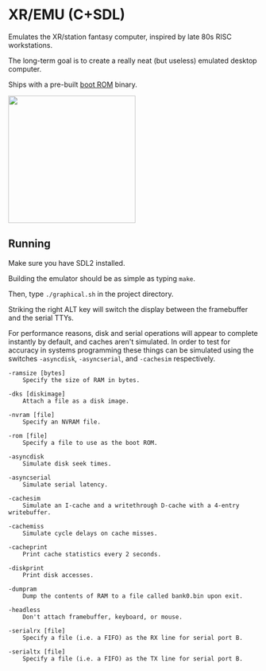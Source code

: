 # XR/EMU (C+SDL)

Emulates the XR/station fantasy computer, inspired by late 80s RISC workstations.

The long-term goal is to create a really neat (but useless) emulated desktop computer.

Ships with a pre-built [boot ROM](https://github.com/limnarch/a3x) binary.

<img src="https://raw.githubusercontent.com/xrarch/xremu/master/17032.png" width="256">

## Running

Make sure you have SDL2 installed.

Building the emulator should be as simple as typing `make`.

Then, type `./graphical.sh` in the project directory.

Striking the right ALT key will switch the display between the framebuffer and the serial TTYs.

For performance reasons, disk and serial operations will appear to complete instantly by default,
and caches aren't simulated. In order to test for accuracy in systems programming these things can
be simulated using the switches `-asyncdisk`, `-asyncserial`, and `-cachesim` respectively.

    -ramsize [bytes]
	    Specify the size of RAM in bytes.

    -dks [diskimage]
	    Attach a file as a disk image.

    -nvram [file]
	    Specify an NVRAM file.

    -rom [file]
	    Specify a file to use as the boot ROM.

    -asyncdisk
	    Simulate disk seek times.

    -asyncserial
	    Simulate serial latency.

	-cachesim
		Simulate an I-cache and a writethrough D-cache with a 4-entry writebuffer.

	-cachemiss
		Simulate cycle delays on cache misses.

	-cacheprint
		Print cache statistics every 2 seconds.

	-diskprint
		Print disk accesses.

	-dumpram
		Dump the contents of RAM to a file called bank0.bin upon exit.

	-headless
	    Don't attach framebuffer, keyboard, or mouse.

	-serialrx [file]
		Specify a file (i.e. a FIFO) as the RX line for serial port B.

	-serialtx [file]
		Specify a file (i.e. a FIFO) as the TX line for serial port B.